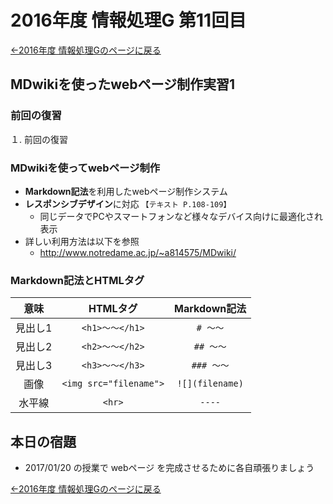 #  2016年度 情報処理G 第11回目

[←2016年度 情報処理Gのページに戻る](#!lecture/2016infoG.md)

## MDwikiを使ったwebページ制作実習1

### 前回の復習

１. 前回の復習

### MDwikiを使ってwebページ制作

- **Markdown記法**を利用したwebページ制作システム
- **レスポンシブデザイン**に対応 `【テキスト P.108-109】`
	- 同じデータでPCやスマートフォンなど様々なデバイス向けに最適化され表示
- 詳しい利用方法は以下を参照
	- http://www.notredame.ac.jp/~a814575/MDwiki/

### Markdown記法とHTMLタグ

|意味|HTMLタグ|Markdown記法|
|:-:|:-:|:-:|
|見出し1|`<h1>～～</h1>`|`# ～～`|
|見出し2|`<h2>～～</h2>`|`## ～～`|
|見出し3|`<h3>～～</h3>`|`### ～～`|
|画像|`<img src="filename">`|`![](filename)`|
|水平線|`<hr>`|`----`|

## 本日の宿題

- 2017/01/20 の授業で webページ を完成させるために各自頑張りましょう

[←2016年度 情報処理Gのページに戻る](#!lecture/2016infoG.md)